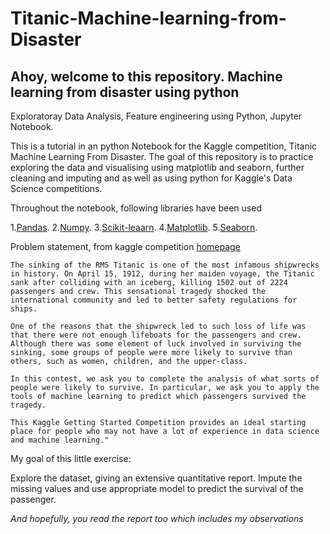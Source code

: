 # Titanic-Machine-learning-from-Disaster
## Ahoy, welcome to this repository. Machine learning from disaster using python

Exploratoray Data Analysis, Feature engineering using Python, Jupyter Notebook.

This is a tutorial in an python Notebook for the Kaggle competition, Titanic Machine Learning From Disaster. The goal of this repository is to practice exploring the data and visualising using matplotlib and seaborn, further cleaning and imputing and as well as using python for Kaggle's Data Science competitions.

Throughout the notebook, following libraries have been used

1.[Pandas](https://pandas.pydata.org/).
2.[Numpy](https://numpy.org/).
3.[Scikit-leaarn](https://scikit-learn.org/stable/).
4.[Matplotlib](https://matplotlib.org/).
5.[Seaborn](https://seaborn.pydata.org/).

Problem statement, from kaggle competition [homepage](https://www.kaggle.com/c/titanic)



    The sinking of the RMS Titanic is one of the most infamous shipwrecks in history. On April 15, 1912, during her maiden voyage, the Titanic sank after colliding with an iceberg, killing 1502 out of 2224 passengers and crew. This sensational tragedy shocked the international community and led to better safety regulations for ships.

    One of the reasons that the shipwreck led to such loss of life was that there were not enough lifeboats for the passengers and crew. Although there was some element of luck involved in surviving the sinking, some groups of people were more likely to survive than others, such as women, children, and the upper-class.

    In this contest, we ask you to complete the analysis of what sorts of people were likely to survive. In particular, we ask you to apply the tools of machine learning to predict which passengers survived the tragedy.

    This Kaggle Getting Started Competition provides an ideal starting place for people who may not have a lot of experience in data science and machine learning."

My goal of this little exercise:

Explore the dataset, giving an extensive quantitative report. Impute the missing values and use appropriate model to predict the survival of the passenger. 

_And hopefully, you read the report too which includes my observations_
